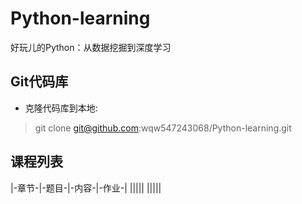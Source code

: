 # Python-learning
好玩儿的Python：从数据挖掘到深度学习

## Git代码库
- 克隆代码库到本地:
> git clone git@github.com:wqw547243068/Python-learning.git

## 课程列表
|-章节-|-题目-|-内容-|-作业-|
|||||
|||||

